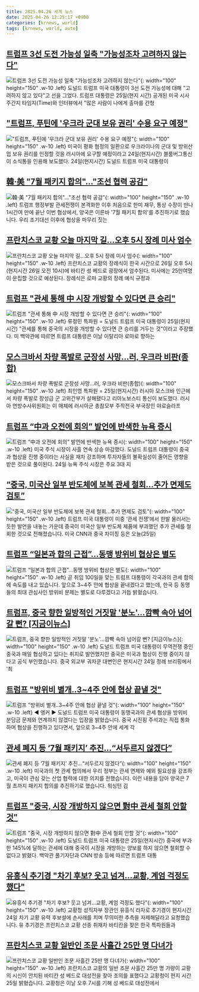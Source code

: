 ```yaml
---
title: 2025.04.26 세계 뉴스
date: 2025-04-26 12:25:17 +0900
categories: [krnews, world]
tags: [krnews, world, auto]
---
```

## [트럼프 3선 도전 가능성 일축 "가능성조차 고려하지 않는다"](https://n.news.naver.com/mnews/article/008/0005186167)

![트럼프 3선 도전 가능성 일축 "가능성조차 고려하지 않는다"](https://mimgnews.pstatic.net/image/origin/008/2025/04/25/5186167.jpg?type=nf220_150){: width="100" height="150" .w-10 .left}
도널드 트럼프 미국 대통령이 3선 도전 가능성에 대해 "고려하지 않고 있다"고 선을 그었다. 트럼프 대통령은 25일(현지 시간) 공개된 미국 시사주간지 타임지(Time)와 인터뷰에서 "많은 사람이 나에게 출마를 간청

## ["트럼프, 푸틴에 '우크라 군대 보유 권리' 수용 요구 예정"](https://n.news.naver.com/mnews/article/018/0005997334)

!["트럼프, 푸틴에 '우크라 군대 보유 권리' 수용 요구 예정"](https://mimgnews.pstatic.net/image/origin/018/2025/04/25/5997334.jpg?type=nf220_150){: width="100" height="150" .w-10 .left}
미국이 평화 협정의 일환으로 우크라이나의 군대 및 방위산업 보유 권리를 인정할 것을 러시아에 요구할 예정이라고 24일(현지시간) 블룸버그통신이 소식통을 인용해 보도했다. 24일(현지시간) 도널드 트럼프 미국 대통령이

## [韓·美 "7월 패키지 합의"…"조선 협력 공감"](https://n.news.naver.com/mnews/article/374/0000437233)

![韓·美 "7월 패키지 합의"…"조선 협력 공감"](https://mimgnews.pstatic.net/image/origin/374/2025/04/25/437233.jpg?type=nf220_150){: width="100" height="150" .w-10 .left}
트럼프 행정부발 관세전쟁이 본격화한 이후 처음으로 한미 재무, 통상 수장이 만나 1시간여 만에 끝난 이번 협상에서, 양국은 이른바 '7월 패키지 합의'를 추진하기로 했습니다. 우리 조기대선 이후에 협상을 마무리 짓는

## [프란치스코 교황 오늘 마지막 길…오후 5시 장례 미사 엄수](https://n.news.naver.com/mnews/article/015/0005124351)

![프란치스코 교황 오늘 마지막 길…오후 5시 장례 미사 엄수](https://mimgnews.pstatic.net/image/origin/015/2025/04/26/5124351.jpg?type=nf220_150){: width="100" height="150" .w-10 .left}
프란치스코 교황의 장례식이 한국 시간으로 26일 오후 5시(현지시간 26일 오전 10시)에 바티칸 성 베드로 광장에서 엄수된다. 미사에는 25만여명이 운집할 것으로 예상된다. 장례식은 로마 교황의 장례 예식 규정과

## [트럼프 "관세 통해 中 시장 개방할 수 있다면 큰 승리"](https://n.news.naver.com/mnews/article/421/0008215693)

![트럼프 "관세 통해 中 시장 개방할 수 있다면 큰 승리"](https://mimgnews.pstatic.net/image/origin/421/2025/04/26/8215693.jpg?type=nf220_150){: width="100" height="150" .w-10 .left}
류정민 특파원 = 도널드 트럼프 미국 대통령이 25일(현지시간) "관세를 통해 중국의 시장을 개방할 수 있다면 큰 승리를 거두는 것"이라고 주장했다. 미 백악관에 따르면 트럼프 대통령은 이날 이탈리아 로마로 향하는

## [모스크바서 차량 폭발로 군장성 사망…러, 우크라 비판(종합)](https://n.news.naver.com/mnews/article/001/0015353124)

![모스크바서 차량 폭발로 군장성 사망…러, 우크라 비판(종합)](https://mimgnews.pstatic.net/image/origin/001/2025/04/26/15353124.jpg?type=nf220_150){: width="100" height="150" .w-10 .left}
최인영 특파원 = 25일(현지시간) 러시아 모스크바 인근에서 차량 폭발로 장성급 군 고위간부가 살해됐다고 리아노보스티 통신이 보도했다. 러시아 연방수사위원회는 이 매체에 러시아군 총참모부 주작전국 부국장인 야로슬라프

## [트럼프 “中과 오전에 회의” 발언에 반색한 뉴욕 증시](https://n.news.naver.com/mnews/article/023/0003901618)

![트럼프 “中과 오전에 회의” 발언에 반색한 뉴욕 증시](https://mimgnews.pstatic.net/image/origin/023/2025/04/25/3901618.jpg?type=nf220_150){: width="100" height="150" .w-10 .left}
미국 주식 시장이 사흘 연속 상승 마감했다. 도널드 트럼프 대통령이 중국과 협상을 진행 중이라는 사실을 재차 강조하며 투자자들의 불확실성이 줄어든 영향을 받은 것으로 풀이된다. 24일 뉴욕 주식 시장은 주요 3대 지

## [“중국, 미국산 일부 반도체에 보복 관세 철회…추가 면제도 검토”](https://n.news.naver.com/mnews/article/056/0011939470)

![“중국, 미국산 일부 반도체에 보복 관세 철회…추가 면제도 검토”](https://mimgnews.pstatic.net/image/origin/056/2025/04/25/11939470.jpg?type=nf220_150){: width="100" height="150" .w-10 .left}
트럼프 미국 대통령이 미중 ‘관세 전쟁’에서 한발 물러서는 듯한 발언을 내놓는 가운데 중국이 미국산 일부 반도체 제품에 부과했던 추가 관세를 철회한 것으로 전해졌습니다. 미국 CNN과 중국 차이징 등은 오늘(25일)

## [트럼프 “일본과 합의 근접”…동맹 방위비 협상은 별도](https://n.news.naver.com/mnews/article/056/0011939815)

![트럼프 “일본과 합의 근접”…동맹 방위비 협상은 별도](https://mimgnews.pstatic.net/image/origin/056/2025/04/26/11939815.jpg?type=nf220_150){: width="100" height="150" .w-10 .left}
곧 취임 100일을 맞는 트럼프 대통령이 각국과의 관세 합의에 속도를 내고 있습니다. 앞으로 3~4주 안에 협상을 끝내겠다고 했는데, 한국 등 동맹들의 최대 관심사인 방위비 문제는 별도로 다루겠다고 거듭 밝혔습니다.

## [트럼프, 중국 향한 일방적인 거짓말 '분노'...깜빡 속아 넘어갈 뻔? [지금이뉴스]](https://n.news.naver.com/mnews/article/052/0002185150)

![트럼프, 중국 향한 일방적인 거짓말 '분노'...깜빡 속아 넘어갈 뻔? [지금이뉴스]](https://mimgnews.pstatic.net/image/origin/052/2025/04/25/2185150.jpg?type=nf220_150){: width="100" height="150" .w-10 .left}
도널드 트럼프 미국 대통령이 무역전쟁 중인 중국과 매일 협상하고 있다는 취지로 발언했지만 중국은 미국과 협상이 진행 중이지 않다고 공식 부인했습니다. 중국 외교부 궈자쿤 대변인은 현지시간 24일 정례 브리핑에서 '최

## [트럼프 "방위비 별개‥3~4주 안에 협상 끝낼 것"](https://n.news.naver.com/mnews/article/214/0001420674)

![트럼프 "방위비 별개‥3~4주 안에 협상 끝낼 것"](https://mimgnews.pstatic.net/image/origin/214/2025/04/26/1420674.jpg?type=nf220_150){: width="100" height="150" .w-10 .left}
◀ 앵커 ▶ 도널드 트럼프 미국 대통령이 동맹국과의 관세 협상을 방위비 분담금 문제와 연계하지 않겠다는 입장을 밝혔습니다. 중국 시진핑 주석과는 직접 통화하며 협상을 진행하고 있다면서, 앞으로 3~4주 안에 세계 각

## [관세 폐지 등 ‘7월 패키지’ 추진…“서두르지 않겠다”](https://n.news.naver.com/mnews/article/056/0011939768)

![관세 폐지 등 ‘7월 패키지’ 추진…“서두르지 않겠다”](https://mimgnews.pstatic.net/image/origin/056/2025/04/25/11939768.jpg?type=nf220_150){: width="100" height="150" .w-10 .left}
미국과의 첫 관세 협의에서 우리 정부는 관세 면제와 예외 필요성을 강조하고, 미국이 관심 갖는 산업 협력에 대한 의지를 전했습니다. 이런 내용을 담아 양국은 7월 초까지 패키지 합의를 추진하기로 했습니다. 워싱턴 김

## [트럼프 "중국, 시장 개방하지 않으면 對中 관세 철회 안할 것"](https://n.news.naver.com/mnews/article/448/0000523468)

![트럼프 "중국, 시장 개방하지 않으면 對中 관세 철회 안할 것"](https://mimgnews.pstatic.net/image/origin/448/2025/04/26/523468.jpg?type=nf220_150){: width="100" height="150" .w-10 .left}
도널드 트럼프 미국 대통령은 25일(현지시간) 중국에 부과한 145%에 달하는 관세에 대해 중국이 시장을 개방하는 양보를 하지 않으면 철회할 수 없다고 밝혔다. 백악관 풀기자단과 CNN 방송 등에 따르면 트럼프 대통

## [유흥식 추기경 "차기 후보? 웃고 넘겨…교황, 계엄 걱정도 했다"](https://n.news.naver.com/mnews/article/422/0000734624)

![유흥식 추기경 "차기 후보? 웃고 넘겨…교황, 계엄 걱정도 했다"](https://mimgnews.pstatic.net/image/origin/422/2025/04/25/734624.jpg?type=nf220_150){: width="100" height="150" .w-10 .left}
교황청 성직자부 장관인 유흥식 라자로 추기경이 현지시간 24일 차기 교황 유력 후보설에 손사래를 치며 무의미한 추측을 자제해달라고 요청했습니다. 유 추기경은 프란치스코 교황 선종 취재차 바티칸을 찾은 한국 특파원들과

## [프란치스코 교황 일반인 조문 사흘간 25만 명 다녀가](https://n.news.naver.com/mnews/article/056/0011939806)

![프란치스코 교황 일반인 조문 사흘간 25만 명 다녀가](https://mimgnews.pstatic.net/image/origin/056/2025/04/26/11939806.jpg?type=nf220_150){: width="100" height="150" .w-10 .left}
프란치스코 교황의 일반 조문 사흘간 25만 명 가량이 교황의 시신이 안치된 바티칸 성 베드로 대성전을 찾아 조의를 표했다고 교황청이 현지 시간 25일 밝혔습니다. 교황청은 이날 오후 7시를 기해 성 베드로 대성전에서


